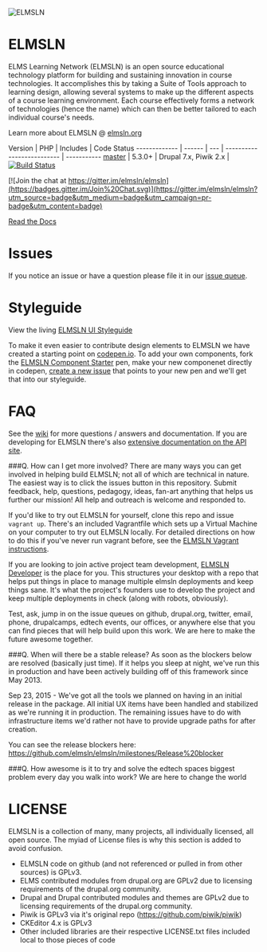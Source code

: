 ![ELMSLN](https://raw.githubusercontent.com/michael-collins/elmsln-logos/master/png-lowres-solid/lowres_square-color.png "ELMS Learning Network")

ELMSLN
==============

ELMS Learning Network (ELMSLN) is an open source educational technology platform for building and sustaining innovation in course technologies. It accomplishes this by taking a Suite of Tools approach to learning design, allowing several systems to make up the different aspects of a course learning environment.  Each course effectively forms a network of technologies (hence the name) which can then be better tailored to each individual course's needs.

Learn more about ELMSLN @ [elmsln.org](http://elmsln.org/)

Version | PHP | Includes | Code Status 
------------- | ------  | --- | -------------------------- | -----------
[master](https://travis-ci.org/elmsln/elmsln)  | 5.3.0+ | Drupal 7.x, Piwik 2.x | [![Build Status](https://travis-ci.org/elmsln/elmsln.svg?branch=master)](https://travis-ci.org/elmsln/elmsln)

[![Join the chat at https://gitter.im/elmsln/elmsln](https://badges.gitter.im/Join%20Chat.svg)](https://gitter.im/elmsln/elmsln?utm_source=badge&utm_medium=badge&utm_campaign=pr-badge&utm_content=badge)

[Read the Docs](http://docs.elmsln.org/)

Issues
==============
If you notice an issue or have a question please file it in our [issue queue](https://github.com/elmsln/elmsln/issues).

Styleguide
==============
View the living [ELMSLN UI Styleguide](https://cdn.rawgit.com/elmsln/elmsln/master/core/dslmcode/shared/drupal-7.x/themes/elmsln_contrib/foundation_access/styleguide/index.html)

To make it even easier to contribute design elements to ELMSLN we have created a starting point on [codepen.io](http://codepen.io/heyMP/pen/KdyKgK). To add your own components, fork the [ELMSLN Component Starter](http://codepen.io/heyMP/pen/KdyKgK) pen, make your new componenet directly in codepen, [create a new issue](https://github.com/elmsln/elmsln/issues/new) that points to your new pen and we'll get that into our styleguide.

FAQ
==============
See the [wiki](https://github.com/elmsln/elmsln/wiki) for more questions / answers and documentation. If you are developing for ELMSLN there's also [extensive documentation on the API site](http://api.elmsln.org).

###Q. How can I get more involved?
There are many ways you can get involved in helping build ELMSLN; not all of which are technical in nature. The easiest way is to click the issues button in this repository. Submit feedback, help, questions, pedagogy, ideas, fan-art anything that helps us further our mission! All help and outreach is welcome and responded to.

If you'd like to try out ELMSLN for yourself, clone this repo and issue `vagrant up`. There's an included Vagrantfile which sets up a Virtual Machine on your computer to try out ELMSLN locally. For detailed directions on how to do this if you've never run vagrant before, see the [ELMSLN Vagrant instructions](https://github.com/elmsln/elmsln/wiki/Vagrant:-Step-by-Step-setup).

If you are looking to join active project team development, [ELMSLN Developer](http://github.com/elmsln/elmsln-developer) is the place for you. This structures your desktop with a repo that helps put things in place to manage multiple elmsln deployments and keep things sane. It's what the project's founders use to develop the project and keep multiple deployments in check (along with robots, obviously).

Test, ask, jump in on the issue queues on github, drupal.org, twitter, email, phone, drupalcamps, edtech events, our offices, or anywhere else that you can find pieces that will help build upon this work. We are here to make the future awesome together.

###Q. When will there be a stable release?
As soon as the blockers below are resolved (basically just time). If it helps you sleep at night, we've run this in production and have been actively building off of this framework since May 2013.

Sep 23, 2015 - We've got all the tools we planned on having in an initial release in the package. All initial UX items have been handled and stabilized as we're running it in production. The remaining issues have to do with infrastructure items we'd rather not have to provide upgrade paths for after creation.

You can see the release blockers here: https://github.com/elmsln/elmsln/milestones/Release%20blocker

###Q. How awesome is it to try and solve the edtech spaces biggest problem every day you walk into work?
We are here to change the world

LICENSE
=======
ELMSLN is a collection of many, many projects, all individually licensed, all open source. The myiad of License files is why this section is added to avoid confusion.

* ELMSLN code on github (and not referenced or pulled in from other sources) is GPLv3.
* ELMS contributed modules from drupal.org are GPLv2 due to licensing requirements of the drupal.org community.
* Drupal and Drupal contributed modules and themes are GPLv2 due to licensing requirements of the drupal.org community.
* Piwik is GPLv3 via it's original repo (https://github.com/piwik/piwik)
* CKEditor 4.x is GPLv3
* Other included libraries are their respective LICENSE.txt files included local to those pieces of code
